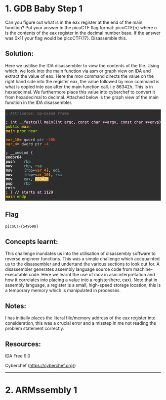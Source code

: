 # 1. GDB Baby Step 1 
Can you figure out what is in the eax register at the end of the main function? Put your answer in the picoCTF flag format: picoCTF{n} where n is the contents of the eax register in the decimal number base. If the answer was 0x11 your flag would be picoCTF{17}. Disassemble this.

## Solution: 
Here we ustilise the IDA disassembler to view the contents of the file. Using which, we look into the main function via asm or graph view on IDA and extract the value of eax. Here the mov command directs the value on the right hand side into the register eax, the value followed by mov command is what is copied into eax after the main function call. i.e 86342h. This is in hexadecimal. We furthermore place this value into cyberchef to convert it from hexadecimal to decimal. 
Attached below is the graph view of the main function in the IDA disassembler. 

![](IMAGES/screenshot.png "IDA graph view.")

## Flag 
```
picoCTF{549698}
```
## Concepts learnt:
This challenge inundates us into the utilisation of disassembly software to reverse engineer functions. This was a simple challenge which accquainted us to the disassembler and undertand the various sections to look out for. A disassembler generates assembly language source code from machine-executable code. Here we learnt the use of mov in asm interpretation and how it correlates into placing a value into a register(here, eax). Note that in assembly language, a register is a small, high-speed storage location, this is a temporary memory which is manipulated in processes. 

## Notes: 
I has initially places the literal file/memory address of the eax register into consideration, this was a crucial error and a misstep in me not reading the problem statement correctly. 

## Resources: 

IDA Free 9.0

Cyberchef (https://cyberchef.org/)

***

# 2. ARMssembly 1
